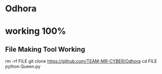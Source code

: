 # Odhora

working 100%
===========
File Making Tool
Working
---------------
rm -rf FILE
git clone  https://github.com/TEAM-MR-CYBER/Odhora
cd FILE 
python Queen.py
